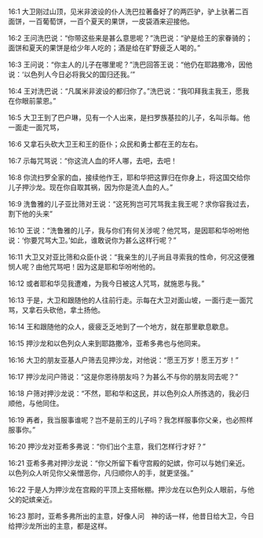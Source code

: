 <a id="1"></a>16:1  大卫刚过山顶，见米非波设的仆人洗巴拉著备好了的两匹驴，驴上驮著二百面饼，一百葡萄饼，一百个夏天的果饼，一皮袋酒来迎接他。  

<a id="2"></a>16:2  王问洗巴说：“你带这些来是甚么意思呢？”洗巴说：“驴是给王的家眷骑的；面饼和夏天的果饼是给少年人吃的；酒是给在旷野疲乏人喝的。”  

<a id="3"></a>16:3  王问说：“你主人的儿子在哪里呢？”洗巴回答王说：“他仍在耶路撒冷，因他说：‘以色列人今日必将我父的国归还我。’”  

<a id="4"></a>16:4  王对洗巴说：“凡属米非波设的都归你了。”洗巴说：“我叩拜我主我王，愿我在你眼前蒙恩。”  

<a id="5"></a>16:5  大卫王到了巴户琳，见有一个人出来，是扫罗族基拉的儿子，名叫示每。他一面走一面咒骂，  

<a id="6"></a>16:6  又拿石头砍大卫王和王的臣仆；众民和勇士都在王的左右。  

<a id="7"></a>16:7  示每咒骂说：“你这流人血的坏人哪，去吧，去吧！  

<a id="8"></a>16:8  你流扫罗全家的血，接续他作王，耶和华把这罪归在你身上，将这国交给你儿子押沙龙。现在你自取其祸，因为你是流人血的人。”  

<a id="9"></a>16:9  洗鲁雅的儿子亚比筛对王说：“这死狗岂可咒骂我主我王呢？求你容我过去，割下他的头来”  

<a id="10"></a>16:10  王说：“洗鲁雅的儿子，我与你们有何关涉呢？他咒骂，是因耶和华吩咐他说：‘你要咒骂大卫。’如此，谁敢说你为甚么这样行呢？”  

<a id="11"></a>16:11  大卫又对亚比筛和众臣仆说：“我亲生的儿子尚且寻索我的性命，何况这便雅悯人呢？由他咒骂吧！因为这是耶和华吩咐他的。  

<a id="12"></a>16:12  或者耶和华见我遭难，为我今日被这人咒骂，就施恩与我。”  

<a id="13"></a>16:13  于是，大卫和跟随他的人往前行走。示每在大卫对面山坡，一面行走一面咒骂，又拿石头砍他，拿土扬他。  

<a id="14"></a>16:14  王和跟随他的众人，疲疲乏乏地到了一个地方，就在那里歇息歇息。  

<a id="15"></a>16:15  押沙龙和以色列众人来到耶路撒冷，亚希多弗也与他同来。  

<a id="16"></a>16:16  大卫的朋友亚基人户筛去见押沙龙，对他说：“愿王万岁！愿王万岁！”  

<a id="17"></a>16:17  押沙龙问户筛说：“这是你恩待朋友吗？为甚么不与你的朋友同去呢？”  

<a id="18"></a>16:18  户筛对押沙龙说：“不然，耶和华和这民，并以色列众人所拣选的，我必归顺他，与他同住。  

<a id="19"></a>16:19  再者，我当服事谁呢？岂不是前王的儿子吗？我怎样服事你父亲，也必照样服事你。”  

<a id="20"></a>16:20  押沙龙对亚希多弗说：“你们出个主意，我们怎样行才好？”  

<a id="21"></a>16:21  亚希多弗对押沙龙说：“你父所留下看守宫殿的妃嫔，你可以与她们亲近。以色列众人听见你父亲憎恶你，凡归顺你人的手，就更坚强。”  

<a id="22"></a>16:22  于是人为押沙龙在宫殿的平顶上支搭帐棚。押沙龙在以色列众人眼前，与他父的妃嫔亲近。  

<a id="23"></a>16:23  那时，亚希多弗所出的主意，好像人问　神的话一样，他昔日给大卫，今日给押沙龙所出的主意，都是这样。  

